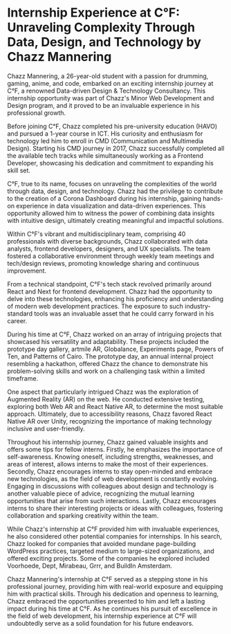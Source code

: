 # Internship Experience at C°F: Unraveling Complexity Through Data, Design, and Technology by Chazz Mannering

Chazz Mannering, a 26-year-old student with a passion for drumming, gaming, anime, and code, embarked on an exciting internship journey at C°F, a renowned Data-driven Design & Technology Consultancy. This internship opportunity was part of Chazz's Minor Web Development and Design program, and it proved to be an invaluable experience in his professional growth.

Before joining C°F, Chazz completed his pre-university education (HAVO) and pursued a 1-year course in ICT. His curiosity and enthusiasm for technology led him to enroll in CMD (Communication and Multimedia Design). Starting his CMD journey in 2017, Chazz successfully completed all the available tech tracks while simultaneously working as a Frontend Developer, showcasing his dedication and commitment to expanding his skill set.

C°F, true to its name, focuses on unraveling the complexities of the world through data, design, and technology. Chazz had the privilege to contribute to the creation of a Corona Dashboard during his internship, gaining hands-on experience in data visualization and data-driven experiences. This opportunity allowed him to witness the power of combining data insights with intuitive design, ultimately creating meaningful and impactful solutions.

Within C°F's vibrant and multidisciplinary team, comprising 40 professionals with diverse backgrounds, Chazz collaborated with data analysts, frontend developers, designers, and UX specialists. The team fostered a collaborative environment through weekly team meetings and tech/design reviews, promoting knowledge sharing and continuous improvement.

From a technical standpoint, C°F's tech stack revolved primarily around React and Next for frontend development. Chazz had the opportunity to delve into these technologies, enhancing his proficiency and understanding of modern web development practices. The exposure to such industry-standard tools was an invaluable asset that he could carry forward in his career.

During his time at C°F, Chazz worked on an array of intriguing projects that showcased his versatility and adaptability. These projects included the prototype day gallery, artmile AR, Globalance, Experiments page, Powers of Ten, and Patterns of Cairo. The prototype day, an annual internal project resembling a hackathon, offered Chazz the chance to demonstrate his problem-solving skills and work on a challenging task within a limited timeframe.

One aspect that particularly intrigued Chazz was the exploration of Augmented Reality (AR) on the web. He conducted extensive testing, exploring both Web AR and React Native AR, to determine the most suitable approach. Ultimately, due to accessibility reasons, Chazz favored React Native AR over Unity, recognizing the importance of making technology inclusive and user-friendly.

Throughout his internship journey, Chazz gained valuable insights and offers some tips for fellow interns. Firstly, he emphasizes the importance of self-awareness. Knowing oneself, including strengths, weaknesses, and areas of interest, allows interns to make the most of their experiences. Secondly, Chazz encourages interns to stay open-minded and embrace new technologies, as the field of web development is constantly evolving. Engaging in discussions with colleagues about design and technology is another valuable piece of advice, recognizing the mutual learning opportunities that arise from such interactions. Lastly, Chazz encourages interns to share their interesting projects or ideas with colleagues, fostering collaboration and sparking creativity within the team.

While Chazz's internship at C°F provided him with invaluable experiences, he also considered other potential companies for internships. In his search, Chazz looked for companies that avoided mundane page-building WordPress practices, targeted medium to large-sized organizations, and offered exciting projects. Some of the companies he explored included Voorhoede, Dept, Mirabeau, Grrr, and BuildIn Amsterdam.

Chazz Mannering's internship at C°F served as a stepping stone in his professional journey, providing him with real-world exposure and equipping him with practical skills. Through his dedication and openness to learning, Chazz embraced the opportunities presented to him and left a lasting impact during his time at C°F. As he continues his pursuit of excellence in the field of web development, his internship experience at C°F will undoubtedly serve as a solid foundation for his future endeavors.